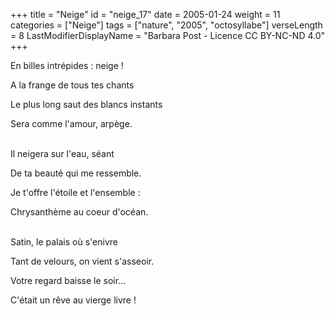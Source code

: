 +++
title = "Neige"
id = "neige_17"
date = 2005-01-24
weight = 11
categories = ["Neige"]
tags = ["nature", "2005", "octosyllabe"]
verseLength = 8
LastModifierDisplayName = "Barbara Post - Licence CC BY-NC-ND 4.0"
+++

En billes intrépides : neige !

A la frange de tous tes chants

Le plus long saut des blancs instants

Sera comme l'amour, arpège.

 \
Il neigera sur l'eau, séant

De ta beauté qui me ressemble.

Je t'offre l'étoile et l'ensemble :

Chrysanthème au coeur d'océan.

 \
Satin, le palais où s'enivre

Tant de velours, on vient s'asseoir.

Votre regard baisse le soir...

C'était un rêve au vierge livre !
